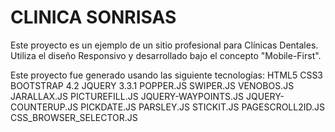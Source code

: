 # CLINICA SONRISAS

Este proyecto es un ejemplo de un sitio profesional para Clínicas Dentales.
Utiliza el diseño Responsivo y desarrollado bajo el concepto "Mobile-First".


Este proyecto fue generado usando las siguiente tecnologías:
    HTML5
    CSS3
    BOOTSTRAP 4.2
    JQUERY 3.3.1
    POPPER.JS
    SWIPER.JS
    VENOBOS.JS
    JARALLAX.JS
    PICTUREFILL.JS
    JQUERY-WAYPOINTS.JS
    JQUERY-COUNTERUP.JS
    PICKDATE.JS
    PARSLEY.JS
    STICKIT.JS
    PAGESCROLL2ID.JS
    CSS_BROWSER_SELECTOR.JS


